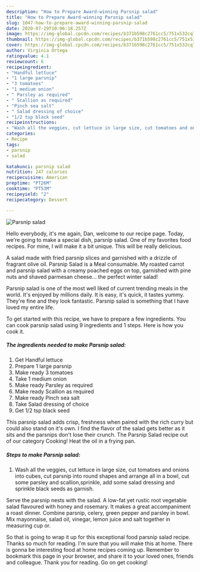 ```yaml
---
description: "How to Prepare Award-winning Parsnip salad"
title: "How to Prepare Award-winning Parsnip salad"
slug: 1047-how-to-prepare-award-winning-parsnip-salad
date: 2020-07-29T10:06:18.257Z
image: https://img-global.cpcdn.com/recipes/b371b598c2761cc5/751x532cq70/parsnip-salad-recipe-main-photo.jpg
thumbnail: https://img-global.cpcdn.com/recipes/b371b598c2761cc5/751x532cq70/parsnip-salad-recipe-main-photo.jpg
cover: https://img-global.cpcdn.com/recipes/b371b598c2761cc5/751x532cq70/parsnip-salad-recipe-main-photo.jpg
author: Virginia Ortega
ratingvalue: 4.1
reviewcount: 6
recipeingredient:
- "Handful lettuce"
- "1 large parsnip"
- "3 tomatoes"
- "1 medium onion"
- " Parsley as required"
- " Scallion as required"
- "Pinch sea salt"
- " Salad dressing of choice"
- "1/2 tsp black seed"
recipeinstructions:
- "Wash all the veggies, cut lettuce in large size, cut tomatoes and onions into cubes, cut parsnip into round shapes and arrange all in a bowl, cut some parsley and scallion,sprinkle, add some salad dressing and sprinkle black seeds as garnish."
categories:
- Recipe
tags:
- parsnip
- salad

katakunci: parsnip salad 
nutrition: 247 calories
recipecuisine: American
preptime: "PT26M"
cooktime: "PT53M"
recipeyield: "2"
recipecategory: Dessert

---
```



![Parsnip salad](https://img-global.cpcdn.com/recipes/b371b598c2761cc5/751x532cq70/parsnip-salad-recipe-main-photo.jpg)

Hello everybody, it's me again, Dan, welcome to our recipe page. Today, we're going to make a special dish, parsnip salad. One of my favorites food recipes. For mine, I will make it a bit unique. This will be really delicious.

A salad made with fried parsnip slices and garnished with a drizzle of fragrant olive oil. Parsnip Salad is a Meal consumable. My roasted carrot and parsnip salad with a creamy poached eggs on top, garnished with pine nuts and shaved parmesan cheese… the perfect winter salad!

Parsnip salad is one of the most well liked of current trending meals in the world. It's enjoyed by millions daily. It is easy, it's quick, it tastes yummy. They're fine and they look fantastic. Parsnip salad is something that I have loved my entire life.


To get started with this recipe, we have to prepare a few ingredients. You can cook parsnip salad using 9 ingredients and 1 steps. Here is how you cook it.

<!--inarticleads1-->

##### The ingredients needed to make Parsnip salad:

1. Get Handful lettuce
1. Prepare 1 large parsnip
1. Make ready 3 tomatoes
1. Take 1 medium onion
1. Make ready  Parsley as required
1. Make ready  Scallion as required
1. Make ready Pinch sea salt
1. Take  Salad dressing of choice
1. Get 1/2 tsp black seed


This parsnip salad adds crisp, freshness when paired with the rich curry but could also stand on it&#39;s own. I find the flavor of the salad gets better as it sits and the parsnips don&#39;t lose their crunch. The Parsnip Salad recipe out of our category Cooking! Heat the oil in a frying pan. 

<!--inarticleads2-->

##### Steps to make Parsnip salad:

1. Wash all the veggies, cut lettuce in large size, cut tomatoes and onions into cubes, cut parsnip into round shapes and arrange all in a bowl, cut some parsley and scallion,sprinkle, add some salad dressing and sprinkle black seeds as garnish.


Serve the parsnip nests with the salad. A low-fat yet rustic root vegetable salad flavoured with honey and rosemary. It makes a great accompaniment a roast dinner. Combine parsnip, celery, green pepper and parsley in bowl. Mix mayonnaise, salad oil, vinegar, lemon juice and salt together in measuring cup or. 

So that is going to wrap it up for this exceptional food parsnip salad recipe. Thanks so much for reading. I'm sure that you will make this at home. There is gonna be interesting food at home recipes coming up. Remember to bookmark this page in your browser, and share it to your loved ones, friends and colleague. Thank you for reading. Go on get cooking!
